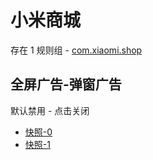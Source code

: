 # 小米商城

存在 1 规则组 - [com.xiaomi.shop](/src/apps/com.xiaomi.shop.ts)

## 全屏广告-弹窗广告

默认禁用 - 点击关闭

- [快照-0](https://i.gkd.li/i/12649330)
- [快照-1](https://i.gkd.li/i/14393039)
